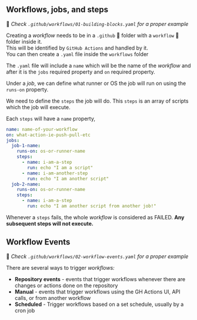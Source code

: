 ## Workflows, jobs, and steps

📝 <i>Check `.github/workflows/01-building-blocks.yaml` for a proper example</i>

Creating a <i>workflow</i> needs to be in a `.github` 📁 folder with a `workflow` 📁 folder inside it.
<br />
This will be identified by `GitHub Actions` and handled by it.
<br />
You can then create a `.yaml` file inside the `workflows` folder

The `.yaml` file will include a `name` which will be the name of the <i>workflow</i> and after it is the `jobs` required property and `on` required property.

Under a <i>job</i>, we can define what runner or OS the job will run on using the `runs-on` property.

We need to define the `steps` the job will do. This `steps` is an array of scripts which the job will execute.

Each `steps` will have a `name` property,

```yaml
name: name-of-your-workflow
on: what-action-ie-push-pull-etc
jobs:
  job-1-name:
    runs-on: os-or-runner-name
    steps:
      - name: i-am-a-step
        run: echo "I am a script"
      - name: i-am-another-step
        run: echo "I am another script"
  job-2-name:
    runs-on: os-or-runner-name
    steps:
      - name: i-am-a-step
        run: echo "I am another script from another job!"
```

Whenever a `steps` fails, the whole <i>workflow</i> is considered as FAILED. <b>Any subsequent steps will not execute.</b>

## Workflow Events

📝 <i>Check `.github/workflows/02-workflow-events.yaml` for a proper example</i>

There are several ways to trigger <i>workflows:</i>
<ul>
  <li><b>Repository events</b> - events that trigger workflows whenever there are changes or actions done on the repository</li>
  <li><b>Manual</b> - events that trigger workflows using the GH Actions UI, API calls, or from another workflow</li>
  <li><b>Scheduled</b> - Trigger workflows based on a set schedule, usually by a cron job</li>
</ul>